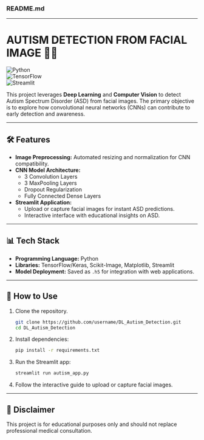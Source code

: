 ### README.md  

---

# **AUTISM DETECTION FROM FACIAL IMAGE** 🧠🤖  
![Python](https://img.shields.io/badge/Python-3776AB?style=for-the-badge&logo=python&logoColor=white)  
![TensorFlow](https://img.shields.io/badge/TensorFlow-FF6F00?style=for-the-badge&logo=tensorflow&logoColor=white)  
![Streamlit](https://img.shields.io/badge/Streamlit-FF4B4B?style=for-the-badge&logo=streamlit&logoColor=white)  

This project leverages **Deep Learning** and **Computer Vision** to detect Autism Spectrum Disorder (ASD) from facial images. The primary objective is to explore how convolutional neural networks (CNNs) can contribute to early detection and awareness.

---

## 🛠️ **Features**
- **Image Preprocessing:** Automated resizing and normalization for CNN compatibility.  
- **CNN Model Architecture:**  
  - 3 Convolution Layers  
  - 3 MaxPooling Layers  
  - Dropout Regularization  
  - Fully Connected Dense Layers  
- **Streamlit Application:**  
  - Upload or capture facial images for instant ASD predictions.  
  - Interactive interface with educational insights on ASD.  

---

## 📊 **Tech Stack**
- **Programming Language:** Python  
- **Libraries:** TensorFlow/Keras, Scikit-Image, Matplotlib, Streamlit  
- **Model Deployment:** Saved as `.h5` for integration with web applications.  

---

## 🚀 **How to Use**
1. Clone the repository.  
   ```bash
   git clone https://github.com/username/DL_Autism_Detection.git
   cd DL_Autism_Detection
   ```
2. Install dependencies:  
   ```bash
   pip install -r requirements.txt
   ```
3. Run the Streamlit app:  
   ```bash
   streamlit run autism_app.py
   ```
4. Follow the interactive guide to upload or capture facial images.  

---


## 📄 **Disclaimer**
This project is for educational purposes only and should not replace professional medical consultation.  
